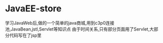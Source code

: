 # JavaEE-store
学习JavaWeb后,做的一个简单的java商城,用到c3p0连接池,JavaBean,jstl,Servlet等知识点
由于时间关系,只有部分页面用了Servlet,大部分代码写在了jsp里
